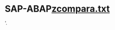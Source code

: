 # SAP-ABAP[zcompara.txt](https://github.com/andrelima90/SAP-ABAP/files/10686669/zcompara.txt)







































'.

























